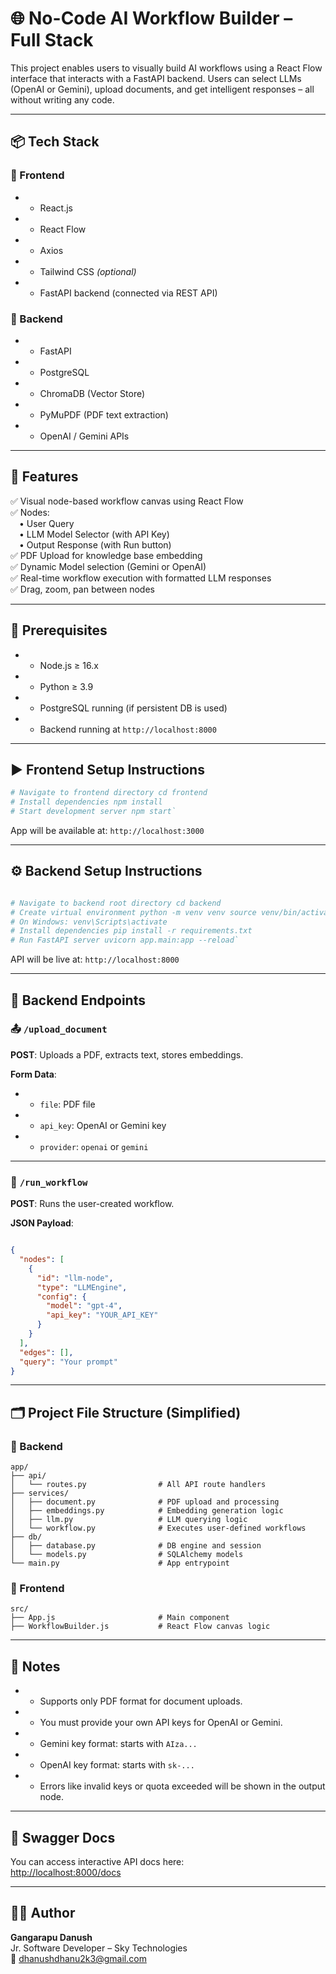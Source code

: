 # 🌐 No-Code AI Workflow Builder – Full Stack

This project enables users to visually build AI workflows using a React Flow interface that interacts with a FastAPI backend. Users can select LLMs (OpenAI or Gemini), upload documents, and get intelligent responses – all without writing any code.

* * *

## 📦 Tech Stack

### 🔹 Frontend

* *   React.js
* *   React Flow
* *   Axios
* *   Tailwind CSS _(optional)_
* *   FastAPI backend (connected via REST API)

### 🔹 Backend

* *   FastAPI  
* *   PostgreSQL  
* *   ChromaDB (Vector Store)
* *   PyMuPDF (PDF text extraction)
* *   OpenAI / Gemini APIs

* * *

## 🚀 Features

✅ Visual node-based workflow canvas using React Flow  
✅ Nodes:  
 • User Query  
 • LLM Model Selector (with API Key)  
 • Output Response (with Run button)  
✅ PDF Upload for knowledge base embedding  
✅ Dynamic Model selection (Gemini or OpenAI)  
✅ Real-time workflow execution with formatted LLM responses  
✅ Drag, zoom, pan between nodes

* * *

## 🔧 Prerequisites

* *   Node.js ≥ 16.x
* *   Python ≥ 3.9
* *   PostgreSQL running (if persistent DB is used)
* *   Backend running at `http://localhost:8000`     

* * *

## ▶️ Frontend Setup Instructions

```bash
# Navigate to frontend directory cd frontend
# Install dependencies npm install
# Start development server npm start`
```
App will be available at: `http://localhost:3000`

* * *

## ⚙️ Backend Setup Instructions

```bash

# Navigate to backend root directory cd backend
# Create virtual environment python -m venv venv source venv/bin/activate
# On Windows: venv\Scripts\activate
# Install dependencies pip install -r requirements.txt
# Run FastAPI server uvicorn app.main:app --reload`
```
API will be live at: `http://localhost:8000`

* * *

## 🔌 Backend Endpoints

### 📤 `/upload_document`

**POST**: Uploads a PDF, extracts text, stores embeddings.

**Form Data**:

* *   `file`: PDF file
* *   `api_key`: OpenAI or Gemini key
* *   `provider`: `openai` or `gemini` 

* * *

### 🧠 `/run_workflow`

**POST**: Runs the user-created workflow.

**JSON Payload**:

```json

{
  "nodes": [
    {
      "id": "llm-node",
      "type": "LLMEngine",
      "config": {
        "model": "gpt-4",
        "api_key": "YOUR_API_KEY"
      }
    }
  ],
  "edges": [],
  "query": "Your prompt"
}

```
* * *

## 🗂 Project File Structure (Simplified)

### 🔹 Backend
```
app/
├── api/
│   └── routes.py                # All API route handlers
├── services/
│   ├── document.py              # PDF upload and processing
│   ├── embeddings.py            # Embedding generation logic
│   ├── llm.py                   # LLM querying logic
│   └── workflow.py              # Executes user-defined workflows
├── db/
│   ├── database.py              # DB engine and session
│   └── models.py                # SQLAlchemy models
└── main.py                      # App entrypoint
```
### 🔹 Frontend

```
src/
├── App.js                       # Main component
├── WorkflowBuilder.js           # React Flow canvas logic

```
* * *

## 📝 Notes

* *   Supports only PDF format for document uploads.
* *   You must provide your own API keys for OpenAI or Gemini.
* *   Gemini key format: starts with `AIza...`
* *   OpenAI key format: starts with `sk-...`
* *   Errors like invalid keys or quota exceeded will be shown in the output node.

* * *

## 🧪 Swagger Docs

You can access interactive API docs here:  
[http://localhost:8000/docs](http://localhost:8000/docs)

* * *

## 👨‍💻 Author

**Gangarapu Danush**  
Jr. Software Developer – Sky Technologies  
📧 dhanushdhanu2k3@gmail.com
